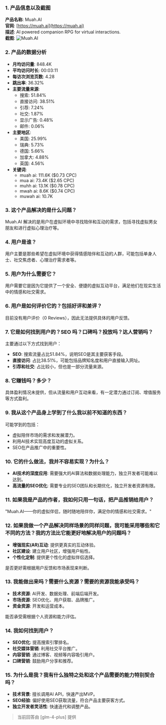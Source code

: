 ### 1. 产品信息以及截图

**产品名称**: Muah.AI  
**官网**: [https://muah.ai](https://muah.ai)  
**描述**: AI powered companion RPG for virtual interactions.  
**截图**: ![Muah.AI](https://cdn-images.toolify.ai/170349909099709172.jpg)

### 2. 产品的数据分析

- **月均访问量**: 848.4K
- **平均访问时长**: 00:03:11
- **每访次浏览页数**: 4.28
- **跳出率**: 36.32%
- **主要流量来源**: 
  - 搜索: 51.84%
  - 直接访问: 38.51%
  - 引荐: 7.24%
  - 社交: 1.87%
  - 显示广告: 0.48%
  - 邮件: 0.06%
- **主要地区**: 
  - 美国: 25.99%
  - 瑞典: 5.73%
  - 德国: 5.66%
  - 加拿大: 4.88%
  - 英国: 4.56%
- **关键词**: 
  - muah ai: 111.6K ($0.73 CPC)
  - mua ai: 73.4K ($2.65 CPC)
  - muhh ai: 13.1K ($0.78 CPC)
  - mwah ai: 8.6K ($0.74 CPC)
  - muwah ai: 10.7K

### 3. 这个产品解决的是什么问题？

Muah.AI 解决的是用户在虚拟环境中寻找陪伴和互动的需求，包括寻找虚拟男女朋友和进行虚拟心理治疗等。

### 4. 用户是谁？

用户主要是那些希望在虚拟环境中获得情感陪伴和互动的人群，可能包括单身人士、社交焦虑者、心理治疗需求者等。

### 5. 用户为什么需要它？

用户需要它是因为它提供了一个安全、便捷的虚拟互动平台，满足他们在现实生活中的情感和社交需求。

### 6. 用户是如何评价它的？包括好评和差评？

目前没有用户评价（0 Reviews），因此无法提供具体的用户反馈。

### 7. 它是如何找到用户的？SEO 吗？口碑吗？投放吗？达人营销吗？

主要通过以下方式找到用户：
- **SEO**: 搜索流量占比51.84%，说明SEO是其主要获客手段。
- **直接访问**: 占比38.51%，可能包括品牌知名度和用户直接输入网址。
- **引荐和社交**: 占比较小，但也是一部分流量来源。

### 8. 它赚钱吗？多少？

具体盈利情况未提供，但从流量和用户互动来看，有一定潜力通过订阅、增值服务等方式盈利。

### 9. 我从这个产品身上学到了什么我以前不知道的东西？

可能学到的包括：
- 虚拟陪伴市场的需求和发展潜力。
- 利用AI技术实现高度互动的虚拟关系。
- SEO在产品推广中的重要性。

### 10. 它的什么做法，我并不容易实现？为什么？

- **AI技术的深度应用**: 需要强大的AI算法和数据处理能力，独立开发者可能难以达到。
- **高流量的SEO优化**: 需要专业的SEO团队和长期优化，独立开发者资源有限。

### 11. 如果我是产品的作者，我如何只用一句话，把产品推销给用户？

"Muah.AI——你的虚拟伴侣，随时随地陪伴你，满足你的情感和社交需求。"

### 12. 如果我做一个产品解决同样场景的同样问题，我可能采用哪些和它不同的方法？我的方法比它能更好地解决用户的问题吗？

- **增强现实(AR)互动**: 提供更真实的互动体验。
- **社区建设**: 建立用户社区，增强用户粘性。
- **个性化定制**: 提供更个性化的虚拟伴侣选择。

是否更好需根据用户反馈和市场表现来判断。

### 13. 我能做出来吗？需要什么资源？需要的资源我能承受吗？

- **技术资源**: AI开发、数据处理、前端后端开发。
- **市场资源**: SEO优化、用户获取、品牌推广。
- **资金资源**: 开发和运营成本。

能否承受需根据个人资源和能力评估。

### 14. 我如何找到用户？

- **SEO优化**: 提高搜索引擎排名。
- **社交媒体营销**: 利用社交平台推广。
- **内容营销**: 通过博客、视频等内容吸引用户。
- **口碑营销**: 鼓励用户分享和推荐。

### 15. 为什么是我？我有什么独特之处和这个产品需要的能力特别契合吗？

- **技术背景**: 擅长调用AI API，快速产出MVP。
- **SEO经验**: 偏好使用SEO获取流量，符合产品主要获客方式。
- **独立开发者灵活性**: 快速迭代和调整产品。

> 当前回答由 [glm-4-plus] 提供